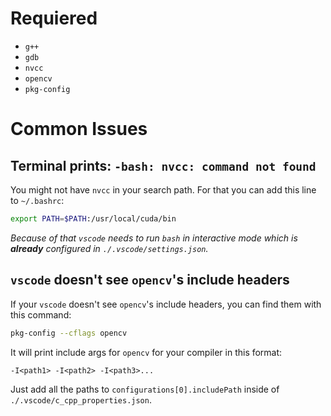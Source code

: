 # Requiered
 * `g++`
 * `gdb`
 * `nvcc`
 * `opencv`
 * `pkg-config`
# Common Issues
## Terminal prints: `-bash: nvcc: command not found`
You might not have `nvcc` in your search path. For that you can add this line to `~/.bashrc`:
```bash
export PATH=$PATH:/usr/local/cuda/bin
```
_Because of that  `vscode` needs to run `bash` in interactive mode which is **already** configured in `./.vscode/settings.json`._

## `vscode` doesn't see `opencv`'s include headers
If your `vscode` doesn't see `opencv`'s include headers, you can find them with this command:
```bash
pkg-config --cflags opencv
```
It will print include args for `opencv` for your compiler in this format:
```
-I<path1> -I<path2> -I<path3>...
```
Just add all the paths to `configurations[0].includePath` inside of `./.vscode/c_cpp_properties.json`.